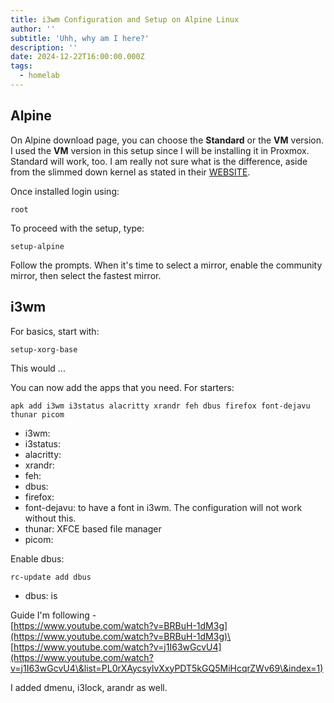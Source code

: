 ```yaml
---
title: i3wm Configuration and Setup on Alpine Linux
author: ''
subtitle: 'Uhh, why am I here?'
description: ''
date: 2024-12-22T16:00:00.000Z
tags:
  - homelab
---
```


## Alpine

On Alpine download page, you can choose the **Standard** or the **VM** version. I used the **VM** version in this setup since I will be installing it in Proxmox. Standard will work, too. I am really not sure what is the difference, aside from the slimmed down kernel as stated in their [WEBSITE](https://alpinelinux.org/downloads/).

Once installed login using:

```shell
root
```

To proceed with the setup, type:

```shell
setup-alpine
```

Follow the prompts. When it's time to select a mirror, enable the community mirror, then select the fastest mirror.

## i3wm

For basics, start with:

```shell
setup-xorg-base
```

This would ...

You can now add the apps that you need. For starters:

```shell
apk add i3wm i3status alacritty xrandr feh dbus firefox font-dejavu thunar picom
```

* i3wm:
* i3status:
* alacritty:
* xrandr:
* feh:
* dbus:
* firefox:
* font-dejavu: to have a font in i3wm. The configuration will not work without this.
* thunar: XFCE based file manager
* picom:

Enable dbus:

```shell
rc-update add dbus
```

* dbus: is

Guide I'm following - \
[https://www.youtube.com/watch?v=BRBuH-1dM3g](https://www.youtube.com/watch?v=BRBuH-1dM3g)\
[https://www.youtube.com/watch?v=j1I63wGcvU4](https://www.youtube.com/watch?v=j1I63wGcvU4\&list=PL0rXAycsylvXxyPDT5kGQ5MiHcqrZWv69\&index=1)

I added dmenu, i3lock, arandr as well.
